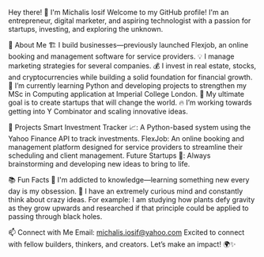 Hey there! 👋 I'm Michalis Iosif
Welcome to my GitHub profile! I'm an entrepreneur, digital marketer, and aspiring technologist with a passion for startups, investing, and exploring the unknown.

🚀 About Me
🏗️ I build businesses—previously launched Flexjob, an online booking and management software for service providers.
💡 I manage marketing strategies for several companies.
💰 I invest in real estate, stocks, and cryptocurrencies while building a solid foundation for financial growth.
🌱 I’m currently learning Python and developing projects to strengthen my MSc in Computing application at Imperial College London.
🎯 My ultimate goal is to create startups that will change the world.
🔥 I’m working towards getting into Y Combinator and scaling innovative ideas.

📂 Projects
Smart Investment Tracker 📈: A Python-based system using the Yahoo Finance API to track investments.
FlexJob: An online booking and management platform designed for service providers to streamline their scheduling and client management.
Future Startups 🚀: Always brainstorming and developing new ideas to bring to life.

📚 Fun Facts
🧠 I'm addicted to knowledge—learning something new every day is my obsession.
🔬 I have an extremely curious mind and constantly think about crazy ideas. For example: I am studying how plants defy gravity as they grow upwards and researched if that principle could be applied to passing through black holes.

📫 Connect with Me
Email: michalis.iosif@yahoo.com
Excited to connect with fellow builders, thinkers, and creators. Let’s make an impact! 🌍✨



<!---
MichalisIosif/MichalisIosif is a ✨ special ✨ repository because its `README.md` (this file) appears on your GitHub profile.
You can click the Preview link to take a look at your changes.
--->
